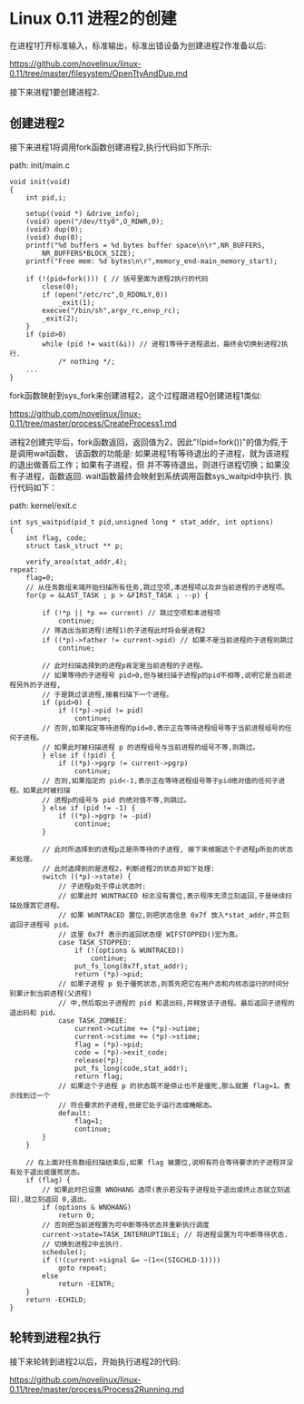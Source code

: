 Linux 0.11 进程2的创建
================================================================================

在进程1打开标准输入，标准输出，标准出错设备为创建进程2作准备以后:

https://github.com/novelinux/linux-0.11/tree/master/filesystem/OpenTtyAndDup.md

接下来进程1要创建进程2.

创建进程2
--------------------------------------------------------------------------------

接下来进程1将调用fork函数创建进程2,执行代码如下所示:

path: init/main.c
```
void init(void)
{
    int pid,i;

    setup((void *) &drive_info);
    (void) open("/dev/tty0",O_RDWR,0);
    (void) dup(0);
    (void) dup(0);
    printf("%d buffers = %d bytes buffer space\n\r",NR_BUFFERS,
        NR_BUFFERS*BLOCK_SIZE);
    printf("Free mem: %d bytes\n\r",memory_end-main_memory_start);

    if (!(pid=fork())) { // 括号里面为进程2执行的代码
        close(0);
        if (open("/etc/rc",O_RDONLY,0))
            _exit(1);
        execve("/bin/sh",argv_rc,envp_rc);
        _exit(2);
    }
    if (pid>0)
        while (pid != wait(&i)) // 进程1等待子进程退出，最终会切换到进程2执行.
            /* nothing */;
    ...
}
```

fork函数映射到sys_fork来创建进程2，这个过程跟进程0创建进程1类似:

https://github.com/novelinux/linux-0.11/tree/master/process/CreateProcess1.md

进程2创建完毕后，fork函数返回，返回值为2，因此"!(pid=fork())"的值为假,于是调用wait函数，
该函数的功能是: 如果进程1有等待退出的子进程，就为该进程的退出做善后工作；如果有子进程，但
并不等待退出，则进行进程切换；如果没有子进程，函数返回.
wait函数最终会映射到系统调用函数sys_waitpid中执行.
执行代码如下：

path: kernel/exit.c
```
int sys_waitpid(pid_t pid,unsigned long * stat_addr, int options)
{
    int flag, code;
    struct task_struct ** p;

    verify_area(stat_addr,4);
repeat:
    flag=0;
    // 从任务数组末端开始扫描所有任务,跳过空项,本进程项以及非当前进程的子进程项。
    for(p = &LAST_TASK ; p > &FIRST_TASK ; --p) {

        if (!*p || *p == current) // 跳过空项和本进程项
            continue;
        // 筛选出当前进程(进程1)的子进程此时将会是进程2
        if ((*p)->father != current->pid) // 如果不是当前进程的子进程则跳过
            continue;

        // 此时扫描选择到的进程p肯定是当前进程的子进程。
        // 如果等待的子进程号 pid>0,但与被扫描子进程p的pid不相等,说明它是当前进程另外的子进程,
        // 于是跳过该进程,接着扫描下一个进程。
        if (pid>0) {
            if ((*p)->pid != pid)
                continue;
        // 否则,如果指定等待进程的pid=0,表示正在等待进程组号等于当前进程组号的任何子进程。
        // 如果此时被扫描进程 p 的进程组号与当前进程的组号不等,则跳过。
        } else if (!pid) {
            if ((*p)->pgrp != current->pgrp)
                continue;
        // 否则,如果指定的 pid<-1,表示正在等待进程组号等于pid绝对值的任何子进程。如果此时被扫描
        // 进程p的组号与 pid 的绝对值不等,则跳过。
        } else if (pid != -1) {
            if ((*p)->pgrp != -pid)
                continue;
        }

        // 此时所选择到的进程p正是所等待的子进程, 接下来根据这个子进程p所处的状态来处理。
        // 此时选择到的是进程2，判断进程2的状态并如下处理:
        switch ((*p)->state) {
            // 子进程p处于停止状态时:
            // 如果此时 WUNTRACED 标志没有置位,表示程序无须立刻返回,于是继续扫描处理其它进程。
            // 如果 WUNTRACED 置位,则把状态信息 0x7f 放入*stat_addr,并立刻返回子进程号 pid。
            // 这里 0x7f 表示的返回状态使 WIFSTOPPED()宏为真。
            case TASK_STOPPED:
                if (!(options & WUNTRACED))
                    continue;
                put_fs_long(0x7f,stat_addr);
                return (*p)->pid;
            // 如果子进程 p 处于僵死状态,则首先把它在用户态和内核态运行的时间分别累计到当前进程(父进程)
            // 中,然后取出子进程的 pid 和退出码,并释放该子进程。最后返回子进程的退出码和 pid。
            case TASK_ZOMBIE:
                current->cutime += (*p)->utime;
                current->cstime += (*p)->stime;
                flag = (*p)->pid;
                code = (*p)->exit_code;
                release(*p);
                put_fs_long(code,stat_addr);
                return flag;
            // 如果这个子进程 p 的状态既不是停止也不是僵死,那么就置 flag=1。表示找到过一个
            // 符合要求的子进程,但是它处于运行态或睡眠态。
            default:
                flag=1;
                continue;
        }
    }

    // 在上面对任务数组扫描结束后,如果 flag 被置位,说明有符合等待要求的子进程并没有处于退出或僵死状态。
    if (flag) {
        // 如果此时已设置 WNOHANG 选项(表示若没有子进程处于退出或终止态就立刻返回),就立刻返回 0,退出。
        if (options & WNOHANG)
            return 0;
        // 否则把当前进程置为可中断等待状态并重新执行调度
        current->state=TASK_INTERRUPTIBLE; // 将进程设置为可中断等待状态.
        // 切换到进程2中去执行.
        schedule();
        if (!(current->signal &= ~(1<<(SIGCHLD-1))))
            goto repeat;
        else
            return -EINTR;
    }
    return -ECHILD;
}
```

轮转到进程2执行
--------------------------------------------------------------------------------

接下来轮转到进程2以后，开始执行进程2的代码:

https://github.com/novelinux/linux-0.11/tree/master/process/Process2Running.md